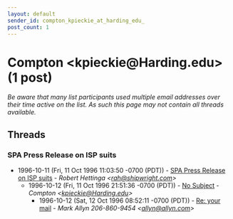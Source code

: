 ```yaml
---
layout: default
sender_id: compton_kpieckie_at_harding_edu_
post_count: 1
---
```


# Compton <kpieckie<span>@</span>Harding.edu> (1 post)

_Be aware that many list participants used multiple email addresses over their time active on the list. As such this page may not contain all threads available._

## Threads

### SPA Press Release on ISP suits
+ 1996-10-11 (Fri, 11 Oct 1996 11:03:50 -0700 (PDT)) - [SPA Press Release on ISP suits](/archive/1996/10/94c6d21b6978bf3c58d4bf24e3d8d90fcb6745445d87a8b3d086ff86e509e9fb) - _Robert Hettinga \<rah@shipwright.com\>_
  + 1996-10-12 (Fri, 11 Oct 1996 21:51:36 -0700 (PDT)) - [No Subject](/archive/1996/10/cb176e6dd32147166819c77f633c547b892e5ea9d334351e84dab8557199cb7f) - _Compton \<kpieckie@Harding.edu\>_
    + 1996-10-12 (Sat, 12 Oct 1996 08:52:11 -0700 (PDT)) - [Re: your mail](/archive/1996/10/42685c5e1e7c2d7bba45d5991d22e2e5047654d9150e0568bb03aad534124fc2) - _Mark Allyn 206-860-9454 \<allyn@allyn.com\>_

